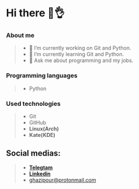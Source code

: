 # Hi there 👋👌

### About me
>- 🔭 I’m currently working on Git and Python.
>- 🌱 I’m currently learning Git and Python.
>- 💬 Ask me about programming and my jobs.

### Programming languages
>- Python

### Used technologies
>- Git
>- GitHub
>- **Linux(Arch)**
>- **Kate(KDE)**

## Social medias:
>- **[Telegtam](https://t.me/pghazipour)**
>- **[Linkedin](https://www.linkedin.com/in/parsa-ghazipour-3301b3229/)**
>- <ghazipour@protonmail.com>
